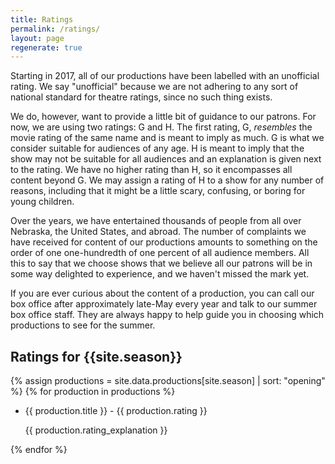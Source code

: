```yaml
---
title: Ratings
permalink: /ratings/
layout: page
regenerate: true
---
```


Starting in 2017, all of our productions have been labelled with an unofficial rating. We say "unofficial" because we are not adhering to any sort of national standard for theatre ratings, since no such thing exists.

We do, however, want to provide a little bit of guidance to our patrons. For now, we are using two ratings: G and H. The first rating, G, *resembles* the movie rating of the same name and is meant to imply as much. G is what we consider suitable for audiences of any age. H is meant to imply that the show may not be suitable for all audiences and an explanation is given next to the rating. We have no higher rating than H, so it encompasses all content beyond G. We may assign a rating of H to a show for any number of reasons, including that it might be a little scary, confusing, or boring for young children.

Over the years, we have entertained thousands of people from all over Nebraska, the United States, and abroad. The number of complaints we have received for content of our productions amounts to something on the order of one one-hundredth of one percent of all audience members. All this to say that we choose shows that we believe all our patrons will be in some way delighted to experience, and we haven't missed the mark yet.

If you are ever curious about the content of a production, you can call our box office after approximately late-May every year and talk to our summer box office staff. They are always happy to help guide you in choosing which productions to see for the summer.

## Ratings for {{site.season}}

{% assign productions = site.data.productions[site.season] | sort: "opening" %}
{% for production in productions %}
  * {{ production.title }} - {{ production.rating }}

    {{ production.rating_explanation }}

{% endfor %}
